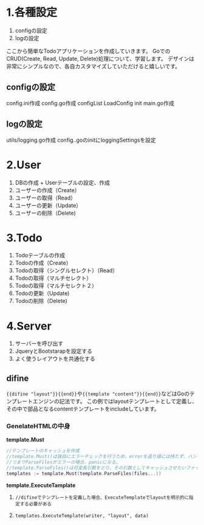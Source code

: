 # 1.各種設定
1. configの設定
2. logの設定

ここから簡単なTodoアプリケーションを作成していきます。
GoでのCRUD(Create, Read, Update, Delete)処理について、学習します。
デザインは非常にシンプルなので、各自カスタマイズしていただけると嬉しいです。
## configの設定
config.ini作成
config.go作成
configList
LoadConfig
init
main.go作成

## logの設定
utils/logging.go作成
config..goのinitにloggingSettingsを設定

# 2.User
1. DBの作成 + Userテーブルの設定、作成
2. ユーザーの作成（Create）
3. ユーザーの取得（Read）
4. ユーザーの更新（Update）
5. ユーザーの削除（Delete)

# 3.Todo
1. Todoテーブルの作成
2. Todoの作成（Create）
3. Todoの取得（シングルセレクト）（Read）
4. Todoの取得（マルチセレクト）
5. Todoの取得（マルチセレクト２）
6. Todoの更新（Update)
7. Todoの削除（Delete)
# 4.Server
1. サーバーを呼び出す
2. JqueryとBootstarapを設定する
3. よく使うレイアウトを共通化する

## difine
`{‌{difine "layout"}}{‌{end}}`や`{‌{template "content"}}{‌{end}}`などはGoのテンプレートエンジンの記法です。
この例ではlayoutテンプレートとして定義し、その中で部品となるcontentテンプレートをincludeしています。
### GenelateHTMLの中身

**template.Must**
```go
//テンプレートのキャッシュを作成
//template.Must()は独自にエラーチェックを行うため、errorを返り値には持たず、ハンドリングする必要がありません。
//つまりParseFilesがエラーの場合、panicになる。
//template.ParseFiles()は可変長引数をとり、その引数としてキャッシュさせたいファイルの名前を指定します。
templates := template.Must(template.ParseFiles(files...))
```
**template.ExecuteTamplate**

1.     //difineでテンプレートを定義した場合、ExecuteTemplateでlayoutを明示的に指定する必要がある
2.     templates.ExecuteTemplate(writer, "layout", data)